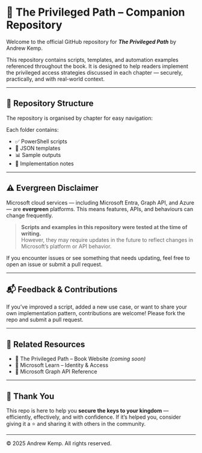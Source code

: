 # 📘 The Privileged Path – Companion Repository

Welcome to the official GitHub repository for **_The Privileged Path_** by Andrew Kemp.

This repository contains scripts, templates, and automation examples referenced throughout the book. It is designed to help readers implement the privileged access strategies discussed in each chapter — securely, practically, and with real-world context.

---

## 📂 Repository Structure

The repository is organised by chapter for easy navigation:


Each folder contains:
- ✅ PowerShell scripts
- 📄 JSON templates
- 📊 Sample outputs
- 🧠 Implementation notes

---

## ⚠️ Evergreen Disclaimer

Microsoft cloud services — including Microsoft Entra, Graph API, and Azure — are **evergreen** platforms. This means features, APIs, and behaviours can change frequently.

> **Scripts and examples in this repository were tested at the time of writing.**  
> However, they may require updates in the future to reflect changes in Microsoft’s platform or API behavior.

If you encounter issues or see something that needs updating, feel free to open an issue or submit a pull request.

---

## 📬 Feedback & Contributions

If you’ve improved a script, added a new use case, or want to share your own implementation pattern, contributions are welcome! Please fork the repo and submit a pull request.

---

## 🔗 Related Resources

- 📖 The Privileged Path – Book Website *(coming soon)*
- 🧠 Microsoft Learn – Identity & Access
- 🔐 Microsoft Graph API Reference

---

## 🙏 Thank You

This repo is here to help you **secure the keys to your kingdom** — efficiently, effectively, and with confidence. If it’s helped you, consider giving it a ⭐️ and sharing it with others in the community.

---

© 2025 Andrew Kemp. All rights reserved.

